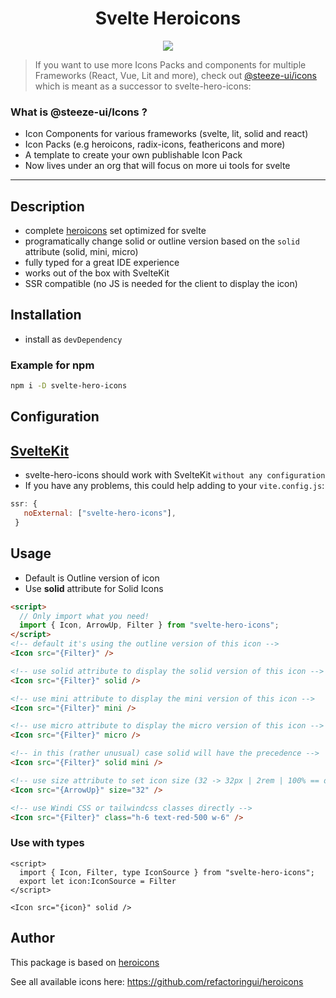 <div align="center">
  <h1>Svelte Heroicons</h1>
  <a href="https://www.npmjs.com/package/svelte-hero-icons"><img src="https://img.shields.io/npm/v/svelte-hero-icons.svg?style=flat" /></a>
</div>

> If you want to use more Icons Packs and components for multiple Frameworks (React, Vue, Lit and more), check out [@steeze-ui/icons](https://github.com/steeze-ui/icons) which is meant as a successor to svelte-hero-icons:

### What is @steeze-ui/Icons ?

- Icon Components for various frameworks (svelte, lit, solid and react)
- Icon Packs (e.g heroicons, radix-icons, feathericons and more)
- A template to create your own publishable Icon Pack
- Now lives under an org that will focus on more ui tools for svelte

---

## Description

- complete [heroicons](https://heroicons.dev/) set optimized for svelte
- programatically change solid or outline version based on the `solid` attribute (solid, mini, micro)
- fully typed for a great IDE experience
- works out of the box with SvelteKit
- SSR compatible (no JS is needed for the client to display the icon)

## Installation

- install as `devDependency`

### Example for npm

```bash
npm i -D svelte-hero-icons
```

## Configuration

## [SvelteKit](https://github.com/sveltejs/kit)

- svelte-hero-icons should work with SvelteKit `without any configuration`
- If you have any problems, this could help adding to your `vite.config.js`:

```js
ssr: {
   noExternal: ["svelte-hero-icons"],
 }
```

## Usage

- Default is Outline version of icon
- Use **solid** attribute for Solid Icons

```html
<script>
  // Only import what you need!
  import { Icon, ArrowUp, Filter } from "svelte-hero-icons";
</script>
<!-- default it's using the outline version of this icon -->
<Icon src="{Filter}" />

<!-- use solid attribute to display the solid version of this icon -->
<Icon src="{Filter}" solid />

<!-- use mini attribute to display the mini version of this icon -->
<Icon src="{Filter}" mini />

<!-- use micro attribute to display the micro version of this icon -->
<Icon src="{Filter}" micro />

<!-- in this (rather unusual) case solid will have the precedence -->
<Icon src="{Filter}" solid mini />

<!-- use size attribute to set icon size (32 -> 32px | 2rem | 100% == default ) -->
<Icon src="{ArrowUp}" size="32" />

<!-- use Windi CSS or tailwindcss classes directly -->
<Icon src="{Filter}" class="h-6 text-red-500 w-6" />
```

### Use with types

```svelte
<script>
  import { Icon, Filter, type IconSource } from "svelte-hero-icons";
  export let icon:IconSource = Filter
</script>

<Icon src="{icon}" solid />
```

## Author

This package is based on [heroicons](https://github.com/refactoringui/heroicons)

See all available icons here: https://github.com/refactoringui/heroicons
